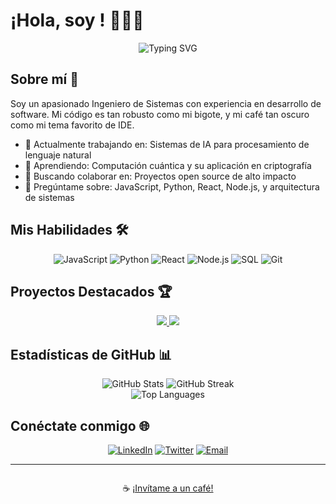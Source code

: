 # ¡Hola, soy ! 👋👨‍💻

<div align="center">
  <img src="https://readme-typing-svg.herokuapp.com?font=Fira+Code&pause=1000&color=00E1F7&background=FF512800&center=true&vCenter=true&width=435&lines=Ingeniero+de+Sistemas;Programador+Senior;Amante+del+Café+☕" alt="Typing SVG" />
</div>

## Sobre mí 🚀

Soy un apasionado Ingeniero de Sistemas con experiencia en desarrollo de software. Mi código es tan robusto como mi bigote, y mi café tan oscuro como mi tema favorito de IDE.

- 🔭 Actualmente trabajando en: Sistemas de IA para procesamiento de lenguaje natural
- 🌱 Aprendiendo: Computación cuántica y su aplicación en criptografía
- 👯 Buscando colaborar en: Proyectos open source de alto impacto
- 💬 Pregúntame sobre: JavaScript, Python, React, Node.js, y arquitectura de sistemas

## Mis Habilidades 🛠️

<p align="center">
  <img src="https://img.shields.io/badge/JavaScript-F7DF1E?style=for-the-badge&logo=javascript&logoColor=black" alt="JavaScript" />
  <img src="https://img.shields.io/badge/Python-3776AB?style=for-the-badge&logo=python&logoColor=white" alt="Python" />
  <img src="https://img.shields.io/badge/React-20232A?style=for-the-badge&logo=react&logoColor=61DAFB" alt="React" />
  <img src="https://img.shields.io/badge/Node.js-43853D?style=for-the-badge&logo=node.js&logoColor=white" alt="Node.js" />
  <img src="https://img.shields.io/badge/SQL-4479A1?style=for-the-badge&logo=mysql&logoColor=white" alt="SQL" />
  <img src="https://img.shields.io/badge/Git-F05032?style=for-the-badge&logo=git&logoColor=white" alt="Git" />
</p>

## Proyectos Destacados 🏆

<div align="center">
  <a href="https://github.com/tuusuario/proyecto-inventario">
    <img src="https://github-readme-stats.vercel.app/api/pin/?username=tuusuario&repo=proyecto-inventario&theme=radical" />
  </a>
  <a href="https://github.com/tuusuario/api-ia">
    <img src="https://github-readme-stats.vercel.app/api/pin/?username=tuusuario&repo=api-ia&theme=radical" />
  </a>
</div>

## Estadísticas de GitHub 📊

<div align="center">
  <img src="https://github-readme-stats.vercel.app/api?username=tuusuario&show_icons=true&theme=radical" alt="GitHub Stats" />
  <img src="https://github-readme-streak-stats.herokuapp.com/?user=tuusuario&theme=radical" alt="GitHub Streak" />
</div>

<div align="center">
  <img src="https://github-readme-stats.vercel.app/api/top-langs/?username=tuusuario&layout=compact&theme=radical" alt="Top Languages" />
</div>

## Conéctate conmigo 🌐

<p align="center">
  <a href="https://linkedin.com/in/tuusuario"><img src="https://img.shields.io/badge/LinkedIn-0077B5?style=for-the-badge&logo=linkedin&logoColor=white" alt="LinkedIn" /></a>
  <a href="https://twitter.com/tuusuario"><img src="https://img.shields.io/badge/Twitter-1DA1F2?style=for-the-badge&logo=twitter&logoColor=white" alt="Twitter" /></a>
  <a href="mailto:tu@email.com"><img src="https://img.shields.io/badge/Email-D14836?style=for-the-badge&logo=gmail&logoColor=white" alt="Email" /></a>
</p>

---

<div align="center">
  <img src="https://komarev.com/ghpvc/?username=tuusuario&style=flat-square&color=blue" alt=""/>
</div>

<div align="center">
  
  ☕ [¡Invítame a un café!](https://www.buymeacoffee.com/tuusuario)
  
</div>
<!--
**JavierDelgadoFarro/JavierDelgadoFarro** is a ✨ _special_ ✨ repository because its `README.md` (this file) appears on your GitHub profile.

Here are some ideas to get you started:

- 🔭 I’m currently working on ...
- 🌱 I’m currently learning ...
- 👯 I’m looking to collaborate on ...
- 🤔 I’m looking for help with ...
- 💬 Ask me about ...
- 📫 How to reach me: ...
- 😄 Pronouns: ...
- ⚡ Fun fact: ...
-->

